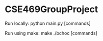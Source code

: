 # CSE469GroupProject

Run locally:
python main.py [commands]

Run using make:
make
./bchoc [commands]


